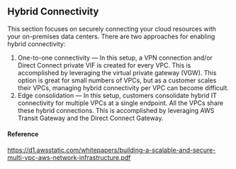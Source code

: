 ## Hybrid Connectivity
This section focuses on securely connecting your cloud resources with your on-premises data centers.
There are two approaches for enabling hybrid connectivity:
1. One-to-one connectivity — In this setup, a VPN connection and/or Direct Connect private VIF is
created for every VPC. This is accomplished by leveraging the virtual private gateway (VGW). This
option is great for small numbers of VPCs, but as a customer scales their VPCs, managing hybrid
connectivity per VPC can become difficult.
2. Edge consolidation — In this setup, customers consolidate hybrid IT connectivity for multiple VPCs
at a single endpoint. All the VPCs share these hybrid connections. This is accomplished by leveraging
AWS Transit Gateway and the Direct Connect Gateway.

#### Reference
https://d1.awsstatic.com/whitepapers/building-a-scalable-and-secure-multi-vpc-aws-network-infrastructure.pdf
